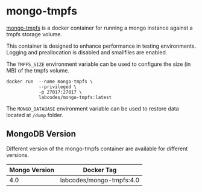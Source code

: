 # mongo-tmpfs
[mongo-tmpfs](https://hub.docker.com/r/jamesridgway/mongo-tmpfs) is a docker container for running a mongo instance against a tmpfs storage volume.

This container is designed to enhance performance in testing environments. Logging and preallocation is disabled and smallfiles are enabled.

The `TMPFS_SIZE` environment variable can be used to configure the size (in MB) of the tmpfs volume.

```
docker run  --name mongo-tmpfs \
            --privileged \
            -p 27017:27017 \
            labcodes/mongo-tmpfs:latest
```

The `MONGO_DATABASE` environment variable can be used to restore data located at `/dump` folder.

## MongoDB Version
Different version of the mongo-tmpfs container are available for different versions.

| Mongo Version  | Docker Tag                   |
| -------------- | ---------------------------- |
| 4.0            | labcodes/mongo-tmpfs:4.0     |